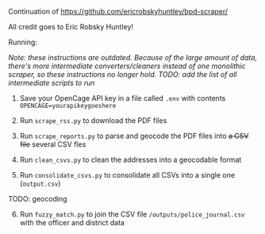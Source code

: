 Continuation of <https://github.com/ericrobskyhuntley/bpd-scraper/>

All credit goes to Eric Robsky Huntley!

Running:

*Note: these instructions are outdated. Because of the large amount of data, there's more intermediate converters/cleaners instead of one monolithic scraper, so these instructions no longer hold. TODO: add the list of all intermediate scripts to run*

1. Save your OpenCage API key in a file called `.env` with contents `OPENCAGE=yourapikeygoeshere`

2. Run `scrape_rss.py` to download the PDF files

3. Run `scrape_reports.py` to parse and geocode the PDF files into ~~a CSV file~~ several CSV fles

4. Run `clean_csvs.py` to clean the addresses into a geocodable format

5. Run `consolidate_csvs.py` to consolidate all CSVs into a single one (`output.csv`)

TODO: geocoding

6. Run `fuzzy_match.py` to join the CSV file `/outputs/police_journal.csv` with the officer and district data